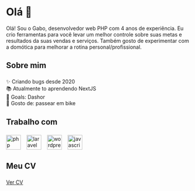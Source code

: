 
<h1 align="left">Olá 👋 </h1>

<p align="left">Olá! Sou o Gabo, desenvolvedor web PHP com 4 anos de experiência. Eu crio ferramentas para você levar um melhor controle sobre suas metas e resultados da suas vendas e serviços. Também gosto de experimentar com a domótica para melhorar a rotina personal/profissional.</p>

###

<h2 align="left">Sobre mim</h2>

###

<p align="left">
  ✨ Criando bugs desde 2020<br>
  📚 Atualmente to aprendendo NextJS<br>
  🎯 Goals: Dashor<br>
  🎲 Gosto de: passear em bike
</p>

###

<h2 align="left">Trabalho com</h2>

###

<div align="left">
  <img src="https://cdn.jsdelivr.net/gh/devicons/devicon/icons/php/php-original.svg" height="40" alt="php logo"  /><img width="12" />
  <img src="https://cdn.jsdelivr.net/gh/devicons/devicon/icons/laravel/laravel-original.svg" height="40" alt="laravel logo"  /><img width="12" />
  <img src="https://cdn.jsdelivr.net/gh/devicons/devicon/icons/wordpress/wordpress-original.svg" height="40" alt="wordpress logo"  /><img width="12" />
  <img src="https://cdn.jsdelivr.net/gh/devicons/devicon/icons/javascript/javascript-original.svg" height="40" alt="javascript logo"  /><img width="12" />  
  <!--<img src="https://cdn.jsdelivr.net/gh/devicons/devicon/icons/typescript/typescript-original.svg" height="40" alt="typescript logo"  />
  <img width="12" />
  <img src="https://cdn.jsdelivr.net/gh/devicons/devicon/icons/react/react-original.svg" height="40" alt="react logo"  />
  <img width="12" />
  <img src="https://cdn.jsdelivr.net/gh/devicons/devicon/icons/nextjs/nextjs-original.svg" height="40" alt="nextjs logo"  />
  <img width="12" />
  <img src="https://cdn.jsdelivr.net/gh/devicons/devicon/icons/storybook/storybook-original.svg" height="40" alt="storybook logo"  />
  <img width="12" />
  <img src="https://cdn.jsdelivr.net/gh/devicons/devicon/icons/nodejs/nodejs-original.svg" height="40" alt="nodejs logo"  />
  <img width="12" />
  <img src="https://cdn.jsdelivr.net/gh/devicons/devicon/icons/nestjs/nestjs-original.svg" height="40" alt="nestjs logo"  />
  <img width="12" />
  <img src="https://cdn.jsdelivr.net/gh/devicons/devicon/icons/jest/jest-plain.svg" height="40" alt="jest logo"  />
  -->
</div>

###

<h2 align="left">Meu CV</h2>

###
<div align="left">
  <a href="https://drive.google.com/file/d/1oEZF3U3_qGdRmJPGyjv1wib3yyCKF16O/view?usp=sharing" target="_blank">Ver CV</a>
</div>

<!--
**gabomotamc/gabomotamc** is a ✨ _special_ ✨ repository because its `README.md` (this file) appears on your GitHub profile.

Here are some ideas to get you started:

- 🔭 I’m currently working on ...
- 🌱 I’m currently learning ...
- 👯 I’m looking to collaborate on ...
- 🤔 I’m looking for help with ...
- 💬 Ask me about ...
- 📫 How to reach me: ...
- 😄 Pronouns: ...
- ⚡ Fun fact: ...
-->
